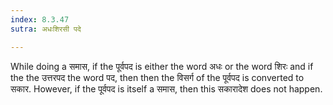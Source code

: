 ```yaml
---
index: 8.3.47
sutra: अधःशिरसी पदे

---
```

While doing a समास, if the पूर्वपद is either the word अधः or the word शिरः and if the the उत्तरपद the word पद, then then the विसर्ग of the पूर्वपद is converted to सकार. However, if the पूर्वपद is itself a समास, then this सकारादेश does not happen.